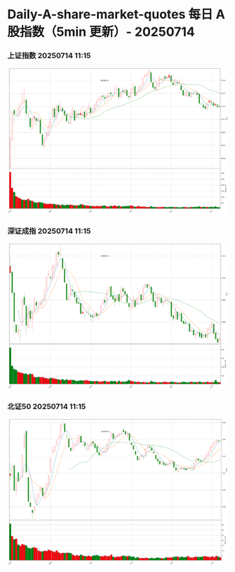 
# Daily-A-share-market-quotes 每日 A 股指数（5min 更新）- 20250714

### 上证指数 20250714 11:15
![](./fig/2025/7/20250714-sh000001.png)

### 深证成指 20250714 11:15
![](./fig/2025/7/20250714-sz399001.png)

### 北证50 20250714 11:15
![](./fig/2025/7/20250714-bj899050.png)
